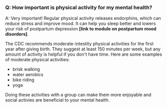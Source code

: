 ### Q: How important is physical activity for my mental health? 

A: Very important! Regular physical activity releases endorphins, which can reduce stress and improve mood. It can help you sleep better and lowers your risk of postpartum depression **[link to module on postpartum mood disorders]**.

The CDC recommends moderate-intestity physical activities for the first year after giving birth. They suggest at least 150 minutes per week, but any amount of activity is helpful if you don't have time. Here are some examples of moderate physical activities:
- brisk walking
- water aerobics
- bike riding
- yoga

Doing these activities with a group can make them more enjoyable and social activies are beneficial to your mental health.
